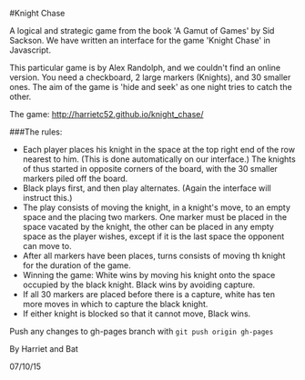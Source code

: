 #Knight Chase

A logical and strategic game from the book 'A Gamut of Games' by Sid Sackson. We have written an interface for the game 'Knight Chase' in Javascript.

This particular game is by Alex Randolph, and we couldn't find an online version. You need a checkboard, 2 large markers (Knights), and 30 smaller ones. The aim of the game is 'hide and seek' as one night tries to catch the other.

The game: http://harrietc52.github.io/knight_chase/

###The rules:

- Each player places his knight in the space at the top right end of the row nearest to him. (This is done automatically on our interface.) The knights of thus started in opposite corners of the board, with the 30 smaller markers piled off the board.
- Black plays first, and then play alternates. (Again the interface will instruct this.)
- The play consists of moving the knight, in a knight's move, to an empty space and the placing two markers. One marker must be placed in the space vacated by the knight, the other can be placed in any empty space as the player wishes, except if it is the last space the opponent can move to.
- After all markers have been places, turns consists of moving th knight for the duration of the game.
- Winning the game: White wins by moving his knight onto the space occupied by the black knight. Black wins by avoiding capture.
- If all 30 markers are placed before there is a capture, white has ten more moves in which to capture the black knight.
- If either knight is blocked so that it cannot move, Black wins.

Push any changes to gh-pages branch with ```git push origin gh-pages```


By Harriet and Bat

07/10/15
